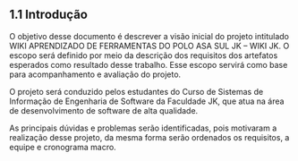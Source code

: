 ## 1.1 Introdução

O objetivo desse documento é descrever a visão inicial do projeto intitulado WIKI APRENDIZADO DE FERRAMENTAS DO POLO ASA SUL JK – WIKI JK. O escopo será definido por meio da descrição dos requisitos dos artefatos esperados como resultado desse trabalho. Esse escopo servirá como base para acompanhamento e avaliação do projeto.

O projeto será conduzido pelos estudantes do Curso de Sistemas de Informação de Engenharia de Software da Faculdade JK, que atua na área de desenvolvimento de software de alta qualidade.

As principais dúvidas e problemas serão identificadas, pois motivaram a realização desse projeto, da mesma forma serão ordenados os requisitos, a equipe e cronograma macro.

## 



